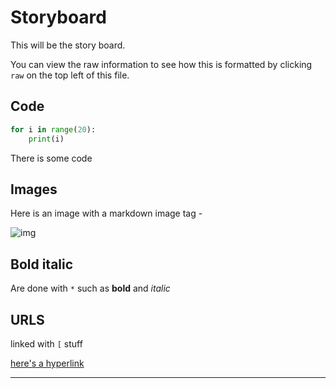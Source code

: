 # Storyboard

This will be the story board. 

You can view the raw information to see how this is formatted by clicking `raw` on the top left of this file. 

## Code

```python
for i in range(20):
    print(i)
```

There is some code

## Images

Here is an image with a markdown image tag - 

![img](http://i.imgur.com/KoT1wEU.png)

## Bold italic

Are done with `*` such as **bold** and *italic*

## URLS 

linked with `[` stuff

[here's a hyperlink](www.google.com)

******

